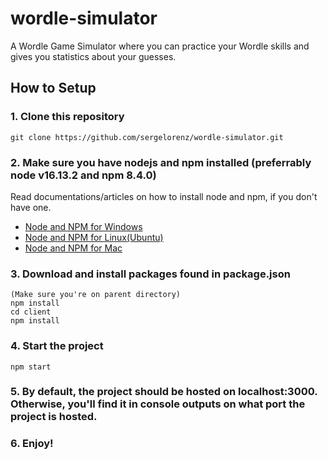 # wordle-simulator
A Wordle Game Simulator where you can practice your Wordle skills and gives you statistics about your guesses.

## How to Setup
### 1. Clone this repository
```
git clone https://github.com/sergelorenz/wordle-simulator.git
```
### 2. Make sure you have nodejs and npm installed (preferrably node v16.13.2 and npm 8.4.0)
Read documentations/articles on how to install node and npm, if you don't have one.
- [Node and NPM for Windows](https://phoenixnap.com/kb/install-node-js-npm-on-windows)
- [Node and NPM for Linux(Ubuntu)](https://linuxize.com/post/how-to-install-node-js-on-ubuntu-18.04/)
- [Node and NPM for Mac](https://treehouse.github.io/installation-guides/mac/node-mac.html)

### 3. Download and install packages found in package.json
```
(Make sure you're on parent directory)
npm install
cd client
npm install
```

### 4. Start the project
```
npm start
```

### 5. By default, the project should be hosted on localhost:3000. Otherwise, you'll find it in console outputs on what port the project is hosted.

### 6. Enjoy!
